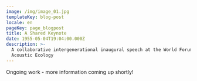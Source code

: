 ```yaml
---
image: /img/image_01.jpg
templateKey: blog-post
locale: en
pageKey: page_blogpost
title: A Shared Keynote
date: 1955-05-04T19:04:00.000Z
description: >-
  A collaborative intergenerational inaugural speech at the World Forum for
  Acoustic Ecology
---
```

Ongoing work - more information coming up shortly!
